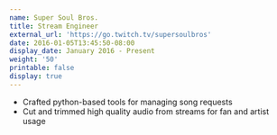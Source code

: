 ```yaml
---
name: Super Soul Bros.
title: Stream Engineer
external_url: 'https://go.twitch.tv/supersoulbros'
date: 2016-01-05T13:45:50-08:00
display_date: January 2016 - Present
weight: '50'
printable: false
display: true
---
```

* Crafted python-based tools for managing song requests
* Cut and trimmed high quality audio from streams for fan and artist usage
